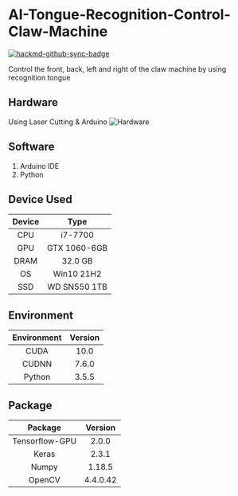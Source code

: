 # AI-Tongue-Recognition-Control-Claw-Machine

[![hackmd-github-sync-badge](https://hackmd.io/UPWZnpdvTUuQMMEeAAKW8Q/badge)](https://hackmd.io/UPWZnpdvTUuQMMEeAAKW8Q)

Control the front, back, left and right of the claw machine by using recognition tongue


## Hardware
Using Laser Cutting & Arduino
![Hardware](https://i.imgur.com/PEPxhPz.jpg)

## Software
1. Arduino IDE
2. Python

## Device Used

| Device |     Type     |
|:------:|:------------:|
|  CPU   |   i7-7700    |
|  GPU   | GTX 1060-6GB |
|  DRAM  |   32.0 GB    |
|   OS   |  Win10 21H2  |
|  SSD   | WD SN550 1TB |

## Environment
| Environment | Version |
|:-----------:|:-------:|
|    CUDA     |  10.0   |
|    CUDNN    |  7.6.0  |
|   Python    |  3.5.5  |

## Package
|    Package     | Version  |
|:--------------:|:--------:|
| Tensorflow-GPU |  2.0.0   |
|     Keras      |  2.3.1   |
|     Numpy      |  1.18.5  |
|     OpenCV     | 4.4.0.42 |
